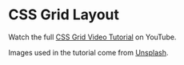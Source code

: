 # CSS Grid Layout

Watch the full [CSS Grid Video Tutorial](https://) on YouTube.

Images used in the tutorial come from [Unsplash](https://unsplash.com/).
